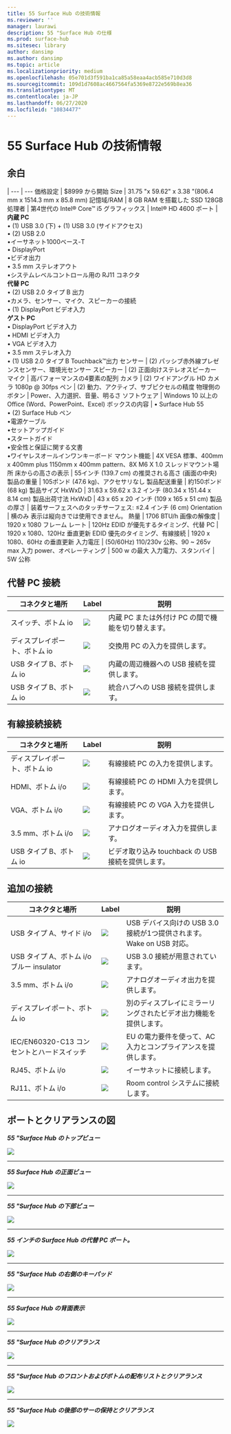 ```yaml
---
title: 55 Surface Hub の技術情報
ms.reviewer: ''
manager: laurawi
description: 55 "Surface Hub の仕様
ms.prod: surface-hub
ms.sitesec: library
author: dansimp
ms.author: dansimp
ms.topic: article
ms.localizationpriority: medium
ms.openlocfilehash: 05e701d3f591ba1ca85a58eaa4acb585e710d3d8
ms.sourcegitcommit: 109d1d7608ac4667564fa5369e8722e569b8ea36
ms.translationtype: MT
ms.contentlocale: ja-JP
ms.lasthandoff: 06/27/2020
ms.locfileid: "10834477"
---
```

# 55 Surface Hub の技術情報

## 余白 

|
--- | ---
価格設定 | $8999 から開始 
Size |  31.75 "x 59.62" x 3.38 "(806.4 mm x 1514.3 mm x 85.8 mm)
記憶域/RAM | 8 GB RAM を搭載した SSD 128GB
処理者 | 第4世代の Intel® Core™ i5 
グラフィックス |  Intel® HD 4600 
ポート | **内蔵 PC**<br>• (1) USB 3.0 (下) + (1) USB 3.0 (サイドアクセス) <br>• (2) USB 2.0<br>•イーサネット1000ベース-T<br>• DisplayPort <br>•ビデオ出力<br>• 3.5 mm ステレオアウト<br>•システムレベルコントロール用の RJ11 コネクタ<br>**代替 PC**<br>• (2) USB 2.0 タイプ B 出力<br>•カメラ、センサー、マイク、スピーカーの接続<br>• (1) DisplayPort ビデオ入力<br>**ゲスト PC**<br>• DisplayPort ビデオ入力<br>• HDMI ビデオ入力<br>• VGA ビデオ入力<br>• 3.5 mm ステレオ入力<br>• (1) USB 2.0 タイプ B Touchback™出力
センサー |   (2) パッシブ赤外線プレゼンスセンサー、環境光センサー 
スピーカー |  (2) 正面向けステレオスピーカー 
マイク |    高パフォーマンスの4要素の配列 
カメラ |    (2) ワイドアングル HD カメラ 1080p @ 30fps 
ペン  | (2) 動力、アクティブ、サブピクセルの精度 
物理側のボタン | Power、入力選択、音量、明るさ 
ソフトウェア |  Windows 10 以上の Office (Word、PowerPoint、Excel) 
ボックスの内容 | • Surface Hub 55<br>• (2) Surface Hub ペン<br>•電源ケーブル<br>•セットアップガイド<br>•スタートガイド<br>•安全性と保証に関する文書<br>•ワイヤレスオールインワンキーボード
マウント機能   | 4X VESA 標準、400mm x 400mm plus 1150mm x 400mm pattern、8X M6 X 1.0 スレッドマウント場所
床からの高さの表示   | 55インチ (139.7 cm) の推奨される高さ (画面の中央)
製品の重量 |    105ポンド (47.6 kg)、アクセサリなし
製品配送重量  | 約150ポンド (68 kg)
製品サイズ HxWxD |  31.63 x 59.62 x 3.2 インチ (80.34 x 151.44 x 8.14 cm)
製品出荷寸法 HxWxD | 43 x 65 x 20 インチ (109 x 165 x 51 cm)
製品の厚さ   | 装着サーフェスへのタッチサーフェス: ≤2.4 インチ (6 cm)
Orientation  | 横のみ 表示は縦向きでは使用できません。
熱量  | 1706 BTU/h
画像の解像度 |  1920 x 1080
フレーム レート |    120Hz
EDID が優先するタイミング、代替 PC | 1920 x 1080、120Hz 垂直更新
EDID 優先のタイミング、有線接続 |  1920 x 1080、60Hz の垂直更新
入力電圧 | (50/60Hz) 110/230v 公称、90 ~ 265v max
入力 power、オペレーティング |    500 w の最大
入力電力、スタンバイ    |   5W 公称


## 代替 PC 接続 

コネクタと場所 | Label | 説明
--- | --- | ---
スイッチ、ボトム io | ![](images/switch.png) | 内蔵 PC または外付け PC の間で機能を切り替えます。
ディスプレイポート、ボトム io | ![](images/dport.png) | 交換用 PC の入力を提供します。
USB タイプ B、ボトム io | ![](images/usb.png) | 内蔵の周辺機器への USB 接続を提供します。 
USB タイプ B、ボトム io | ![](images/usb.png) | 統合ハブへの USB 接続を提供します。


## 有線接続接続

コネクタと場所 | Label | 説明
--- | --- | ---
ディスプレイポート、ボトム io | ![](images/dportio.png) | 有線接続 PC の入力を提供します。
HDMI、ボトム i/o | ![](images/hdmi.png) | 有線接続 PC の HDMI 入力を提供します。
VGA、ボトム i/o | ![](images/vga.png) | 有線接続 PC の VGA 入力を提供します。
3.5 mm、ボトム i/o | ![](images/35mm.png) | アナログオーディオ入力を提供します。
USB タイプ B、ボトム io | ![](images/usb.png) | ビデオ取り込み touchback の USB 接続を提供します。

## 追加の接続

コネクタと場所 | Label | 説明
--- | --- | ---
USB タイプ A、サイド i/o | ![](images/usb.png) | USB デバイス向けの USB 3.0 接続が1つ提供されます。 Wake on USB 対応。
USB タイプ A、ボトム i/o ブルー insulator | ![](images/usb.png) | USB 3.0 接続が用意されています。
3.5 mm、ボトム i/o | ![](images/analog.png) | アナログオーディオ出力を提供します。
ディスプレイポート、ボトム io | ![](images/dportout.png) | 別のディスプレイにミラーリングされたビデオ出力機能を提供します。
IEC/EN60320-C13 コンセントとハードスイッチ | ![](images/iec.png) | EU の電力要件を使って、AC 入力とコンプライアンスを提供します。
RJ45、ボトム i/o | ![](images/rj45.png) | イーサネットに接続します。
RJ11、ボトム i/o | ![](images/rj11.png) | Room control システムに接続します。







## ポートとクリアランスの図

***55 "Surface Hub のトップビュー***

![](images/sh-55-top.png)

---


***55 Surface Hub の正面ビュー***

![](images/sh-55-front.png)


---

***55 "Surface Hub の下部ビュー***

![](images/sh-55-bottom.png)


---

***55 インチの Surface Hub の代替 PC ポート。***

![](images/sh-55-rpc-ports.png)


---

***55 "Surface Hub の右側のキーパッド***

![](images/key-55.png)


---

***55 Surface Hub の背面表示***

![](images/sh-55-rear.png)


---

***55 "Surface Hub のクリアランス***

![](images/sh-55-clearance.png)

---


***55 "Surface Hub のフロントおよびボトムの配布リストとクリアランス***

![](images/sh-55-hand.png)


---


***55 "Surface Hub の後部のサーの保持とクリアランス***

![](images/sh-55-hand-rear.png)


